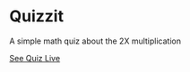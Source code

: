 # Quizzit

A simple math quiz about the 2X multiplication

[See Quiz Live](https://peoray.github.io/Quizzit/)